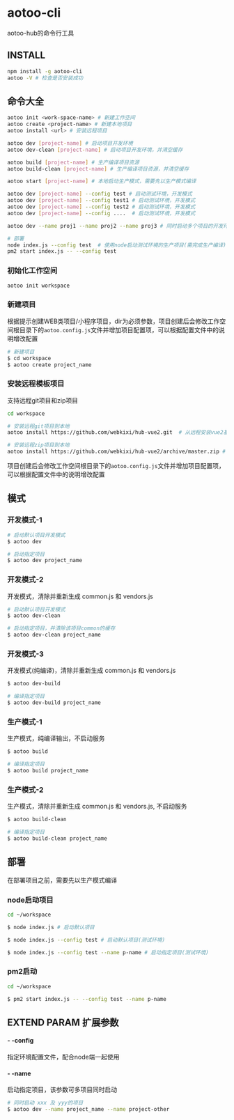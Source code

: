# aotoo-cli

aotoo-hub的命令行工具

## INSTALL

```bash
npm install -g aotoo-cli
aotoo -V # 检查是否安装成功
```

## 命令大全

```bash
aotoo init <work-space-name> # 新建工作空间
aotoo create <project-name> # 新建本地项目  
aotoo install <url> # 安装远程项目

aotoo dev [project-name] # 启动项目开发环境  
aotoo dev-clean [project-name] # 启动项目开发环境，并清空缓存

aotoo build [project-name] # 生产编译项目资源
aotoo build-clean [project-name] # 生产编译项目资源，并清空缓存

aotoo start [project-name] # 本地启动生产模式，需要先以生产模式编译

aotoo dev [project-name] --config test # 启动测试环境，开发模式
aotoo dev [project-name] --config test1 # 启动测试环境，开发模式
aotoo dev [project-name] --config test2 # 启动测试环境，开发模式
aotoo dev [project-name] --config ....  # 启动测试环境，开发模式

aotoo dev --name proj1 --name proj2 --name proj3 # 同时启动多个项目的开发环境

# 部署
node index.js --config test  # 使用node启动测试环境的生产项目(需完成生产编译)
pm2 start index.js -- --config test
```

### 初始化工作空间  

```bash
aotoo init workspace
```

### 新建项目

根据提示创建WEB类项目/小程序项目，dir为必须参数，项目创建后会修改工作空间根目录下的`aotoo.config.js`文件并增加项目配置项，可以根据配置文件中的说明增改配置

```bash
# 新建项目
$ cd workspace
$ aotoo create project_name
```

### 安装远程模板项目  

支持远程git项目和zip项目

```bash
cd workspace

# 安装远程git项目到本地
aotoo install https://github.com/webkixi/hub-vue2.git  # 从远程安装vue2基础项目

# 安装远程zip项目到本地 
aotoo install https://github.com/webkixi/hub-vue2/archive/master.zip # 从远程安装vue2基础项目zip版
```

项目创建后会修改工作空间根目录下的`aotoo.config.js`文件并增加项目配置项，可以根据配置文件中的说明增改配置

## 模式

### 开发模式-1

```bash
# 启动默认项目开发模式
$ aotoo dev

# 启动指定项目
$ aotoo dev project_name
```

### 开发模式-2

开发模式，清除并重新生成 common.js 和 vendors.js

```bash
# 启动默认项目开发模式
$ aotoo dev-clean

# 启动指定项目，并清除该项目common的缓存
$ aotoo dev-clean project_name
```

### 开发模式-3

开发模式(纯编译)，清除并重新生成 common.js 和 vendors.js

```bash
$ aotoo dev-build

# 编译指定项目
$ aotoo dev-build project_name
```

### 生产模式-1

生产模式，纯编译输出，不启动服务

```bash
$ aotoo build

# 编译指定项目
$ aotoo build project_name
```

### 生产模式-2

生产模式，清除并重新生成 common.js 和 vendors.js, 不启动服务

```bash
$ aotoo build-clean

# 编译指定项目
$ aotoo build-clean project_name
```

## 部署  

在部署项目之前，需要先以生产模式编译

### node启动项目  

```bash
cd ~/workspace 

$ node index.js # 启动默认项目

$ node index.js --config test # 启动默认项目(测试环境)

$ node index.js --config test --name p-name # 启动指定项目(测试环境)
```

### pm2启动  

```bash
cd ~/workspace 

$ pm2 start index.js -- --config test --name p-name
```

## EXTEND PARAM 扩展参数

#### - -config <name>

指定环境配置文件，配合node端一起使用

#### - -name <name>

启动指定项目，该参数可多项目同时启动

```bash
# 同时启动 xxx 及 yyy的项目
$ aotoo dev --name project_name --name project-other
```
